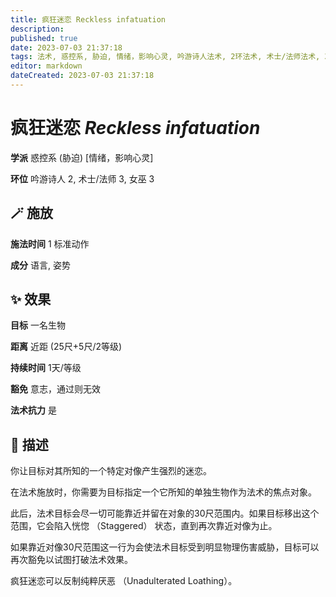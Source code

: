 ```yaml
---
title: 疯狂迷恋 Reckless infatuation
description: 
published: true
date: 2023-07-03 21:37:18
tags: 法术, 惑控系, 胁迫, 情绪，影响心灵, 吟游诗人法术, 2环法术, 术士/法师法术, 3环法术, 女巫法术
editor: markdown
dateCreated: 2023-07-03 21:37:18
---
```


# **疯狂迷恋** *Reckless infatuation*

**学派** 惑控系 (胁迫) \[情绪，影响心灵\] 

**环位** 吟游诗人 2, 术士/法师 3, 女巫 3

## 🪄 施放

**施法时间** 1 标准动作

**成分** 语言, 姿势

## ✨ 效果 

**目标** 一名生物 

**距离** 近距 (25尺+5尺/2等级)  

**持续时间** 1天/等级 

**豁免** 意志，通过则无效

**法术抗力** 是

## 📖 描述

你让目标对其所知的一个特定对像产生强烈的迷恋。

在法术施放时，你需要为目标指定一个它所知的单独生物作为法术的焦点对象。

此后，法术目标会尽一切可能靠近并留在对象的30尺范围内。如果目标移出这个范围，它会陷入恍惚 （Staggered） 状态，直到再次靠近对像为止。

如果靠近对像30尺范围这一行为会使法术目标受到明显物理伤害威胁，目标可以再次豁免以试图打破法术效果。

疯狂迷恋可以反制纯粹厌恶 （Unadulterated Loathing）。
    